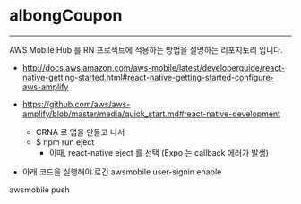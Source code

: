 # albongCoupon
---

AWS Mobile Hub 를 RN 프로젝트에 적용하는 방법을 설명하는 리포지토리 입니다.

* http://docs.aws.amazon.com/aws-mobile/latest/developerguide/react-native-getting-started.html#react-native-getting-started-configure-aws-amplify


* https://github.com/aws/aws-amplify/blob/master/media/quick_start.md#react-native-development
    * CRNA 로 앱을 만들고 나서
    * $ npm run eject
        * 이때, react-native eject 를 선택 (Expo 는 callback 에러가 발생)
        

* 아래 코드을 실행해야 로긴 
awsmobile user-signin enable

awsmobile push
